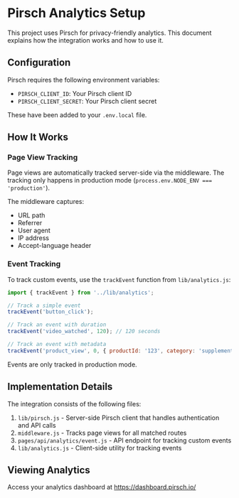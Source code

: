 # Pirsch Analytics Setup

This project uses Pirsch for privacy-friendly analytics. This document explains how the integration works and how to use it.

## Configuration

Pirsch requires the following environment variables:

- `PIRSCH_CLIENT_ID`: Your Pirsch client ID
- `PIRSCH_CLIENT_SECRET`: Your Pirsch client secret

These have been added to your `.env.local` file.

## How It Works

### Page View Tracking

Page views are automatically tracked server-side via the middleware. The tracking only happens in production mode (`process.env.NODE_ENV === 'production'`).

The middleware captures:
- URL path
- Referrer
- User agent
- IP address
- Accept-language header

### Event Tracking

To track custom events, use the `trackEvent` function from `lib/analytics.js`:

```javascript
import { trackEvent } from '../lib/analytics';

// Track a simple event
trackEvent('button_click');

// Track an event with duration
trackEvent('video_watched', 120); // 120 seconds

// Track an event with metadata
trackEvent('product_view', 0, { productId: '123', category: 'supplements' });
```

Events are only tracked in production mode.

## Implementation Details

The integration consists of the following files:

1. `lib/pirsch.js` - Server-side Pirsch client that handles authentication and API calls
2. `middleware.js` - Tracks page views for all matched routes
3. `pages/api/analytics/event.js` - API endpoint for tracking custom events
4. `lib/analytics.js` - Client-side utility for tracking events

## Viewing Analytics

Access your analytics dashboard at https://dashboard.pirsch.io/
